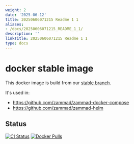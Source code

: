 ```yaml
---
weight: 2
date: '2025-06-12'
title: 20250606071215 Readme 1 1
aliases:
- /docs/20250606071215_README_1_1/
description: ''
linkTitle: 20250606071215 Readme 1 1
type: docs
---
```


# docker stable image

This docker image is build from our [stable branch](https://github.com/zammad/zammad/tree/stable).

It's used in:

- <https://github.com/zammad/zammad-docker-compose>
- <https://github.com/zammad/zammad-helm>

## Status

[![CI Status](https://github.com/zammad/zammad-docker-compose/workflows/ci/badge.svg)](https://github.com/zammad/zammad-docker-compose/actions)
[![Docker Pulls](https://badgen.net/docker/pulls/zammad/zammad-docker-compose?icon=docker&label=pulls)](https://hub.docker.com/r/zammad/zammad-docker-compose/)
